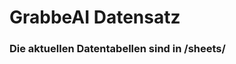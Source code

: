 






























































































































































































































































































































































































































































































# GrabbeAI Datensatz





### Die aktuellen Datentabellen sind in /sheets/


